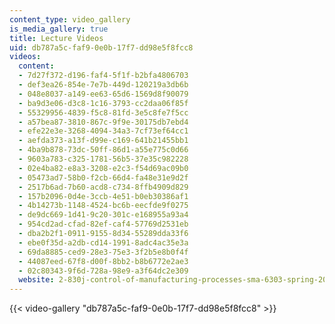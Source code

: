 ```yaml
---
content_type: video_gallery
is_media_gallery: true
title: Lecture Videos
uid: db787a5c-faf9-0e0b-17f7-dd98e5f8fcc8
videos:
  content:
  - 7d27f372-d196-faf4-5f1f-b2bfa4806703
  - def3ea26-854e-7e7b-449d-120219a3db6b
  - 048e8037-a149-ee63-65d6-1569d8f90079
  - ba9d3e06-d3c8-1c16-3793-cc2daa06f85f
  - 55329956-4839-f5c8-81fd-3e5c8fe7f5cc
  - a57bea87-3810-867c-9f9e-30175db7ebd4
  - efe22e3e-3268-4094-34a3-7cf73ef64cc1
  - aefda373-a13f-d99e-c169-641b21455bb1
  - 4ba9b878-73dc-50ff-86d1-a55e775c0d66
  - 9603a783-c325-1781-56b5-37e35c982228
  - 02e4ba82-e8a3-3208-e2c3-f54d69ac09b0
  - 05473ad7-58b0-f2cb-66d4-fa48e31e9d2f
  - 2517b6ad-7b60-acd8-c734-8ffb4909d829
  - 157b2096-0d4e-3ccb-4e51-b0eb30386af1
  - 4b14273b-1148-4524-bc6b-eecfde9f0275
  - de9dc669-1d41-9c20-301c-e168955a93a4
  - 954cd2ad-cfad-82ef-caf4-57769d2531eb
  - dba2b2f1-0911-9155-8d34-55289dda33f6
  - ebe0f35d-a2db-cd14-1991-8adc4ac35e3a
  - 69da8885-ced9-28e3-75e3-3f2b5e8b0f4f
  - 44087eed-67f8-d00f-8bb2-b8b6772e2ae3
  - 02c80343-9f6d-728a-98e9-a3f64dc2e309
  website: 2-830j-control-of-manufacturing-processes-sma-6303-spring-2008
---
```



{{< video-gallery "db787a5c-faf9-0e0b-17f7-dd98e5f8fcc8" >}}

